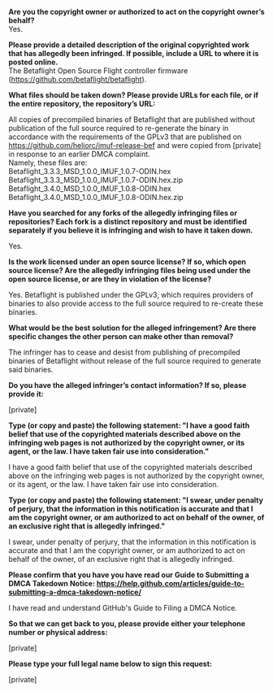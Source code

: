 **Are you the copyright owner or authorized to act on the copyright owner’s behalf?**  
Yes.

**Please provide a detailed description of the original copyrighted work that has allegedly been infringed. If possible, include a URL to where it is posted online.**  
The Betaflight Open Source Flight controller firmware (https://github.com/betaflight/betaflight).

**What files should be taken down? Please provide URLs for each file, or if the entire repository, the repository’s URL:**

All copies of precompiled binaries of Betaflight that are published without publication of the full source required to re-generate the binary in accordance with the requirements of the GPLv3 that are published on https://github.com/heliorc/imuf-release-bef and were copied from [private] in response to an earlier DMCA complaint.  
Namely, these files are:  
Betaflight_3.3.3_MSD_1.0.0_IMUF_1.0.7-ODIN.hex  
Betaflight_3.3.3_MSD_1.0.0_IMUF_1.0.7-ODIN.hex.zip  
Betaflight_3.4.0_MSD_1.0.0_IMUF_1.0.8-ODIN.hex  
Betaflight_3.4.0_MSD_1.0.0_IMUF_1.0.8-ODIN.hex.zip

**Have you searched for any forks of the allegedly infringing files or repositories? Each fork is a distinct repository and must be identified separately if you believe it is infringing and wish to have it taken down.**

Yes.

**Is the work licensed under an open source license? If so, which open source license? Are the allegedly infringing files being used under the open source license, or are they in violation of the license?**

Yes. Betaflight is published under the GPLv3, which requires providers of binaries to also provide access to the full source required to re-create these binaries.

**What would be the best solution for the alleged infringement? Are there specific changes the other person can make other than removal?**

The infringer has to cease and desist from publishing of precompiled binaries of Betaflight without release of the full source required to generate said binaries.

**Do you have the alleged infringer’s contact information? If so, please provide it:**

[private]

**Type (or copy and paste) the following statement: "I have a good faith belief that use of the copyrighted materials described above on the infringing web pages is not authorized by the copyright owner, or its agent, or the law. I have taken fair use into consideration."**

I have a good faith belief that use of the copyrighted materials described above on the infringing web pages is not authorized by the copyright owner, or its agent, or the law. I have taken fair use into consideration.

**Type (or copy and paste) the following statement: "I swear, under penalty of perjury, that the information in this notification is accurate and that I am the copyright owner, or am authorized to act on behalf of the owner, of an exclusive right that is allegedly infringed."**

I swear, under penalty of perjury, that the information in this notification is accurate and that I am the copyright owner, or am authorized to act on behalf of the owner, of an exclusive right that is allegedly infringed.

**Please confirm that you have you have read our Guide to Submitting a DMCA Takedown Notice: https://help.github.com/articles/guide-to-submitting-a-dmca-takedown-notice/**

I have read and understand GitHub's Guide to Filing a DMCA Notice.

**So that we can get back to you, please provide either your telephone number or physical address:**

[private]

**Please type your full legal name below to sign this request:**

[private]
